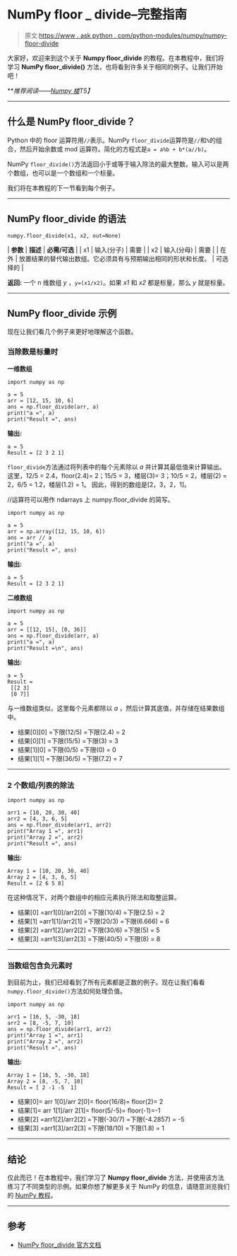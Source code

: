 # NumPy floor _ divide–完整指南

> 原文:[https://www . ask python . com/python-modules/numpy/numpy-floor-divide](https://www.askpython.com/python-modules/numpy/numpy-floor-divide)

大家好，欢迎来到这个关于 **Numpy floor_divide** 的教程。在本教程中，我们将学习 **NumPy floor_divide()** 方法，也将看到许多关于相同的例子。让我们开始吧！

***推荐阅读——[Numpy 楼](https://www.askpython.com/python-modules/numpy/numpy-floor)*T5】**

* * *

## 什么是 NumPy floor_divide？

Python 中的 floor 运算符用`//`表示。NumPy `floor_divide`运算符是`//`和`%`的组合，然后开始余数或 mod 运算符。简化的方程式是`a = a%b + b*(a//b)`。

NumPy `floor_divide()`方法返回小于或等于输入除法的最大整数。输入可以是两个数组，也可以是一个数组和一个标量。

我们将在本教程的下一节看到每个例子。

* * *

## NumPy floor_divide 的语法

```
numpy.floor_divide(x1, x2, out=None)

```

| **参数** | **描述** | **必需/可选** |
| x1 | 输入(分子) | 需要 |
| x2 | 输入(分母) | 需要 |
| 在外 | 放置结果的替代输出数组。它必须具有与预期输出相同的形状和长度。 | 可选择的 |

**返回:**
一个 n 维数组 *y* ，`y=(x1/x2)`。如果 *x1* 和 *x2* 都是标量，那么 *y* 就是标量。

* * *

## NumPy floor_divide 示例

现在让我们看几个例子来更好地理解这个函数。

### 当除数是标量时

**一维数组**

```
import numpy as np 

a = 5
arr = [12, 15, 10, 6]
ans = np.floor_divide(arr, a)
print("a =", a)
print("Result =", ans)

```

**输出:**

```
a = 5
Result = [2 3 2 1]

```

`floor_divide`方法通过将列表中的每个元素除以 *a* 并计算其最低值来计算输出。这里，12/5 = 2.4，floor(2.4)= 2；15/5 = 3，楼层(3)= 3；10/5 = 2，楼层(2) = 2，6/5 = 1.2，楼层(1.2) = 1。
因此，得到的数组是[2，3，2，1]。

//运算符可以用作 ndarrays 上 numpy.floor_divide 的简写。

```
import numpy as np 

a = 5
arr = np.array([12, 15, 10, 6])
ans = arr // a
print("a =", a)
print("Result =", ans)

```

**输出:**

```
a = 5
Result = [2 3 2 1]

```

**二维数组**

```
import numpy as np 

a = 5
arr = [[12, 15], [0, 36]]
ans = np.floor_divide(arr, a)
print("a =", a)
print("Result =\n", ans)

```

**输出:**

```
a = 5
Result =
 [[2 3]
 [0 7]]

```

与一维数组类似，这里每个元素都除以 *a* ，然后计算其底值，并存储在结果数组中。

*   结果[0][0] =下限(12/5) =下限(2.4) = 2
*   结果[0][1] =下限(15/5) =下限(3) = 3
*   结果[1][0] =下限(0/5) =下限(0) = 0
*   结果[1][1] =下限(36/5) =下限(7.2) = 7

* * *

### 2 个数组/列表的除法

```
import numpy as np

arr1 = [10, 20, 30, 40]
arr2 = [4, 3, 6, 5]
ans = np.floor_divide(arr1, arr2)
print("Array 1 =", arr1)
print("Array 2 =", arr2)
print("Result =", ans)

```

**输出:**

```
Array 1 = [10, 20, 30, 40]
Array 2 = [4, 3, 6, 5]
Result = [2 6 5 8]

```

在这种情况下，对两个数组中的相应元素执行除法和取整运算。

*   结果[0] =arr1[0]/arr2[0] =下限(10/4) =下限(2.5) = 2
*   结果[1] =arr1[1]/arr2[1] =下限(20/3) =下限(6.666) = 6
*   结果[2] =arr1[2]/arr2[2] =下限(30/6) =下限(5) = 5
*   结果[3] =arr1[3]/arr2[3] =下限(40/5) =下限(8) = 8

* * *

### 当数组包含负元素时

到目前为止，我们已经看到了所有元素都是正数的例子。现在让我们看看`numpy.floor_divide()`方法如何处理负值。

```
import numpy as np

arr1 = [16, 5, -30, 18]
arr2 = [8, -5, 7, 10]
ans = np.floor_divide(arr1, arr2)
print("Array 1 =", arr1)
print("Array 2 =", arr2)
print("Result =", ans)

```

**输出:**

```
Array 1 = [16, 5, -30, 18]
Array 2 = [8, -5, 7, 10]
Result = [ 2 -1 -5  1]

```

*   结果[0]= arr 1[0]/arr 2[0]= floor(16/8)= floor(2)= 2
*   结果[1]= arr 1[1]/arr 2[1]= floor(5/-5)= floor(-1)=-1
*   结果[2] =arr1[2]/arr2[2] =下限(-30/7) =下限(-4.2857) = -5
*   结果[3] =arr1[3]/arr2[3] =下限(18/10) =下限(1.8) = 1

* * *

## 结论

仅此而已！在本教程中，我们学习了 **Numpy floor_divide** 方法，并使用该方法练习了不同类型的示例。如果你想了解更多关于 NumPy 的信息，请随意浏览我们的 [NumPy 教程](https://www.askpython.com/python-modules/numpy)。

* * *

## 参考

*   [NumPy floor_divide 官方文档](https://numpy.org/doc/stable/reference/generated/numpy.floor_divide.html)